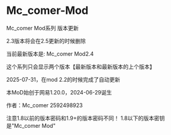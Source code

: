 # Mc_comer-Mod



Mc_comer Mod系列 版本更新



2.3版本将会在2.5更新的时候删除


当前最新版本是:  Mc_comer Mod2.4



这个系列只会显示两个版本【最新版本和最新版本的上个版本】



2025-07-31，在mod 2.2的时候完成了自动更新



本MoD始创于网易1.20.0，2024-06-29诞生



作者：Mc_comer  2592498923



注意1.8以前的版本密码和1.9+的版本密码不同！
1.8以下的版本密钥是"Mc_comer Mod"
